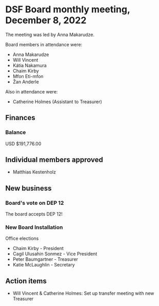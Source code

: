 # DSF Board monthly meeting, December 8, 2022

The meeting was led by Anna Makarudze.

Board members in attendance were:

- Anna Makarudze
- Will Vincent
- Kátia Nakamura
- Chaim Kirby
- Mfon Eti-mfon
- Žan Anderle

Also in attendance were:

- Catherine Holmes (Assistant to Treasurer)

## Finances

### Balance

USD $191,776.00

## Individual members approved

- Matthias Kestenholz

## New business

### Board's vote on DEP 12

The board accepts DEP 12!

### New Board Installation

Office elections

- Chaim Kirby - President
- Cagil Ulusahin Sonmez - Vice President
- Peter Baumgartner - Treasurer
- Katie McLaughlin - Secretary

## Action items

- Will Vincent & Catherine Holmes: Set up transfer meeting with new Treasurer
